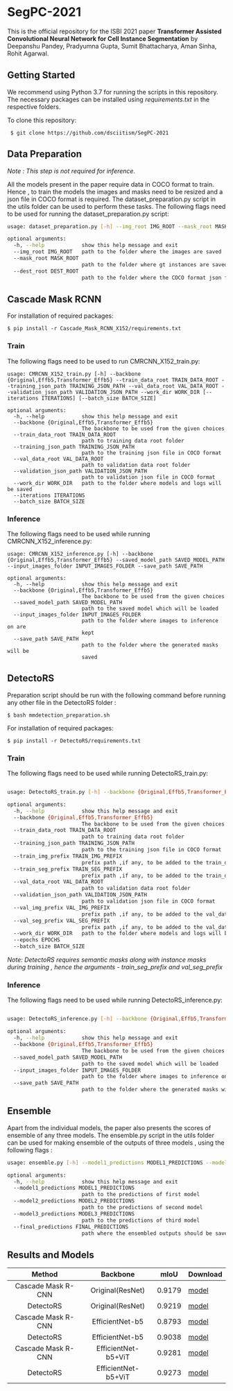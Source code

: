 # SegPC-2021

This is the official repository for the ISBI 2021 paper __Transformer Assisted Convolutional Neural Network for Cell Instance Segmentation__ by Deepanshu Pandey, Pradyumna Gupta, Sumit Bhattacharya, Aman Sinha, Rohit Agarwal.

## Getting Started
We recommend using Python 3.7 for running the scripts in this repository. The necessary packages can be installed using _requirements.txt_ in the respective folders.

To clone this repository:

 ``` $ git clone https://github.com/dsciitism/SegPC-2021```

## Data Preparation

*Note : This step is not required for inference.*

All the models present in the paper require data in COCO format to train. Hence , to train the models the images and masks need to be resized and a json file in COCO format is required. The dataset_preparation.py script in the utils folder can be used to perform these tasks. The following flags need to be used for running the dataset_preparation.py script:

```bash
usage: dataset_preparation.py [-h] --img_root IMG_ROOT --mask_root MASK_ROOT --dest_root DEST_ROOT

optional arguments:
  -h, --help            show this help message and exit
  --img_root IMG_ROOT   path to the folder where the images are saved
  --mask_root MASK_ROOT
                        path to the folder where gt instances are saved
  --dest_root DEST_ROOT
                        path to the folder where the COCO format json file and resized masks and images will be saved
```
 
## Cascade Mask RCNN 

For installation of required packages:

``` $ pip install -r Cascade_Mask_RCNN_X152/requirements.txt ```

### Train

The following flags need to be used to run CMRCNN_X152_train.py:

```
usage: CMRCNN_X152_train.py [-h] --backbone {Original,Effb5,Transformer_Effb5} --train_data_root TRAIN_DATA_ROOT --training_json_path TRAINING_JSON_PATH --val_data_root VAL_DATA_ROOT --validation_json_path VALIDATION_JSON_PATH --work_dir WORK_DIR [--iterations ITERATIONS] [--batch_size BATCH_SIZE]

optional arguments:
  -h, --help            show this help message and exit
  --backbone {Original,Effb5,Transformer_Effb5}
                        The backbone to be used from the given choices
  --train_data_root TRAIN_DATA_ROOT
                        path to training data root folder
  --training_json_path TRAINING_JSON_PATH
                        path to the training json file in COCO format
  --val_data_root VAL_DATA_ROOT
                        path to validation data root folder
  --validation_json_path VALIDATION_JSON_PATH
                        path to validation json file in COCO format
  --work_dir WORK_DIR   path to the folder where models and logs will be saved
  --iterations ITERATIONS
  --batch_size BATCH_SIZE

```

### Inference 

The following flags need to be used while running CMRCNN_X152_inference.py:

```
usage: CMRCNN_X152_inference.py [-h] --backbone {Original,Effb5,Transformer_Effb5} --saved_model_path SAVED_MODEL_PATH --input_images_folder INPUT_IMAGES_FOLDER --save_path SAVE_PATH

optional arguments:
  -h, --help            show this help message and exit
  --backbone {Original,Effb5,Transformer_Effb5}
                        The backbone to be used from the given choices
  --saved_model_path SAVED_MODEL_PATH
                        path to the saved model which will be loaded
  --input_images_folder INPUT_IMAGES_FOLDER
                        path to the folder where images to inference on are
                        kept
  --save_path SAVE_PATH
                        path to the folder where the generated masks will be
                        saved
```

## DetectoRS

Preparation script should be run with the following command before running any other file in the DetectoRS folder :

``` $ bash mmdetection_preparation.sh ```

For installation of required packages:

``` $ pip install -r DetectoRS/requirements.txt ```

### Train

The following flags need to be used while running DetectoRS_train.py:

```bash

usage: DetectoRS_train.py [-h] --backbone {Original,Effb5,Transformer_Effb5} --train_data_root TRAIN_DATA_ROOT --training_json_path TRAINING_JSON_PATH [--train_img_prefix TRAIN_IMG_PREFIX] [--train_seg_prefix TRAIN_SEG_PREFIX] --val_data_root VAL_DATA_ROOT --validation_json_path VALIDATION_JSON_PATH [--val_img_prefix VAL_IMG_PREFIX] [--val_seg_prefix VAL_SEG_PREFIX] --work_dir WORK_DIR [--epochs EPOCHS] [--batch_size BATCH_SIZE]

optional arguments:
  -h, --help            show this help message and exit
  --backbone {Original,Effb5,Transformer_Effb5}
                        The backbone to be used from the given choices
  --train_data_root TRAIN_DATA_ROOT
                        path to training data root folder
  --training_json_path TRAINING_JSON_PATH
                        path to the training json file in COCO format
  --train_img_prefix TRAIN_IMG_PREFIX
                        prefix path ,if any, to be added to the train_data_root path to access the input images
  --train_seg_prefix TRAIN_SEG_PREFIX
                        prefix path ,if any, to be added to the train_data_root path to access the semantic masks
  --val_data_root VAL_DATA_ROOT
                        path to validation data root folder
  --validation_json_path VALIDATION_JSON_PATH
                        path to validation json file in COCO format
  --val_img_prefix VAL_IMG_PREFIX
                        prefix path ,if any, to be added to the val_data_root path to access the input images
  --val_seg_prefix VAL_SEG_PREFIX
                        prefix path ,if any, to be added to the val_data_root path to access the semantic masks
  --work_dir WORK_DIR   path to the folder where models and logs will be saved
  --epochs EPOCHS
  --batch_size BATCH_SIZE

```

*Note: DetectoRS requires semantic masks along with instance masks during training , hence the arguments - train_seg_prefix and val_seg_prefix*

### Inference

The following flags need to be used while running DetectoRS_inference.py:

```bash

usage: DetectoRS_inference.py [-h] --backbone {Original,Effb5,Transformer_Effb5} --saved_model_path SAVED_MODEL_PATH --input_images_folder INPUT_IMAGES_FOLDER --save_path SAVE_PATH

optional arguments:
  -h, --help            show this help message and exit
  --backbone {Original,Effb5,Transformer_Effb5}
                        The backbone to be used from the given choices
  --saved_model_path SAVED_MODEL_PATH
                        path to the saved model which will be loaded
  --input_images_folder INPUT_IMAGES_FOLDER
                        path to the folder where images to inference on are kept
  --save_path SAVE_PATH
                        path to the folder where the generated masks will be saved

```

## Ensemble

Apart from the individual models, the paper also presents the scores of ensemble of any three models. The ensemble.py script in the utils folder can be used for making ensemble of the outputs of three models , using the following flags : 

```bash 
usage: ensemble.py [-h] --model1_predictions MODEL1_PREDICTIONS --model2_predictions MODEL2_PREDICTIONS --model3_predictions MODEL3_PREDICTIONS --final_predictions FINAL_PREDICTIONS

optional arguments:
  -h, --help            show this help message and exit
  --model1_predictions MODEL1_PREDICTIONS
                        path to the predictions of first model
  --model2_predictions MODEL2_PREDICTIONS
                        path to the predictions of second model
  --model3_predictions MODEL3_PREDICTIONS
                        path to the predictions of third model
  --final_predictions FINAL_PREDICTIONS
                        path where the ensembled outputs should be saved
```

## Results and Models

| Method | Backbone | mIoU | Download |
|:------:|:--------:|:----:|:---------|
|Cascade Mask R-CNN|Original(ResNet)|0.9179|[model](https://drive.google.com/file/d/1-52LoVxRulBb3sIOLv5gfKav2TbjaCqT/view?usp=sharing)|
|DetectoRS|Original(ResNet)|0.9219|[model]()|
|Cascade Mask R-CNN|EfficientNet-b5|0.8793|[model](https://drive.google.com/file/d/1-SzhcF3n7Wphzk6DmhmRV9Pf4MifkOY5/view?usp=sharing)|
|DetectoRS|EfficientNet-b5|0.9038|[model]()|
|Cascade Mask R-CNN|EfficientNet-b5+ViT|0.9281|[model]()|
|DetectoRS|EfficientNet-b5+ViT|0.9273|[model](https://drive.google.com/file/d/1-TjCw3UN2OdmcvTzbTKPRwxtNKSKSHZY/view?usp=sharing)|

 
